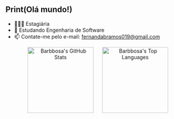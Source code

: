## Print(Olá mundo!)
- 👩🏽‍💻 Estagiária
- 🌱 Estudando Engenharia de Software
- 📫 Contate-me pelo e-mail: fernandabramos019@gmail.com

<p align="center">
  <img src="https://github-readme-stats.vercel.app/api?username=Barbbosa&show_icons=true&theme=radical" height="180" style="display: inline-block; margin-right: 20px;" alt="Barbbosa's GitHub Stats" />
  <img src="https://github-readme-stats.vercel.app/api/top-langs?username=Barbbosa&layout=compact&theme=radical&hide=javascript,typescript,c,cpp,java,php,shell,go,ruby" height="180" style="display: inline-block;" alt="Barbbosa's Top Languages" />
</p>
